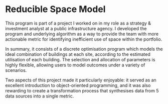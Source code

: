 # Reducible Space Model

This program is part of a project I worked on in my role as a strategy & investment analyst at a public infrastructure agency. I developed the program and underlying algorithm as a way to provide the team with more actionable metric for identifying inefficient use of space within the portfolio.

In summary, it consists of a discrete optimisation program which models the ideal combination of buildings at each site, according to the estimated utilisation of each building. The selection and allocation of parameters is highly flexible, allowing users to model outcomes under a variety of scenarios.

Two aspects of this project made it particularly enjoyable: it served as an excellent introduction to object-oriented programming, and it was also rewarding to create a transformation process that synthesises data from 5 data sources into a single metric.
